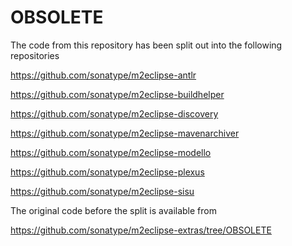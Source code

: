 OBSOLETE
========

The code from this repository has been split out into the 
following repositories

https://github.com/sonatype/m2eclipse-antlr

https://github.com/sonatype/m2eclipse-buildhelper

https://github.com/sonatype/m2eclipse-discovery

https://github.com/sonatype/m2eclipse-mavenarchiver

https://github.com/sonatype/m2eclipse-modello

https://github.com/sonatype/m2eclipse-plexus

https://github.com/sonatype/m2eclipse-sisu


The original code before the split is available from

https://github.com/sonatype/m2eclipse-extras/tree/OBSOLETE